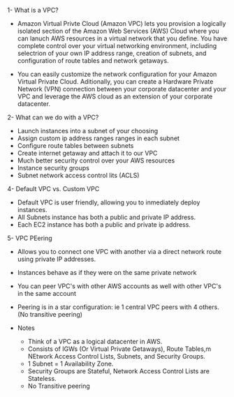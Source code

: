 1- What is a VPC?

- Amazon Virtual Privte Cloud (Amazon VPC) lets you provision a logically isolated section of the Amazon Web Services (AWS) Cloud where you can lanuch AWS resources in a virtual network that you define. You have complete control over your virtual networking environment, including selectrion of your own IP address range, creation of subnets, and configuration of route tables and network getaways.

- You can easily customize the network configuration for your Amazon Virtual Private Cloud. Aditionally, you can create a Hardware Private Network (VPN) connection between your corporate datacenter and your VPC and leverage the AWS cloud as an extension of your corporate datacenter.

2- What can we do with a VPC?

- Launch instances into a subnet of your choosing
- Assign custom ip address ranges ranges in each subnet
- Configure route tables between subnets
- Create internet getaway and attach it to our VPC
- Much better security control over your AWS resources
- Instance security groups
- Subnet network access control lits (ACLS)

4- Default VPC vs. Custom VPC

- Default VPC is user friendly, allowing you to inmediately deploy instances.
- All Subnets instance has both a public and private IP address.
- Each EC2 instance has both a public and private ip address.

5- VPC  PEering

- Allows you to connect one VPC with another via a direct network route using private IP addresses.
- Instances behave as if they were on the same private network
- You can peer VPC's with other AWS accounts as well with other VPC's in the same account
- Peering is in a star configuration: ie 1 central VPC peers with 4 others. (No transitive peering)

- Notes
    - Think of a VPC as a logical datacenter in AWS.
    - Consists of IGWs (Or Virtual Private Getaways), Route Tables,m NEtwork Access Control Lists, Subnets, and Security Groups.
    - 1 Subnet = 1 Availability Zone.
    - Security Groups are Stateful, Network Access Control Lists are Stateless.
    - No Transitive peering
